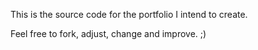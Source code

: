 This is the source code for the portfolio I intend to create.

Feel free to fork, adjust, change and improve. ;)

